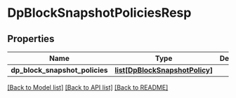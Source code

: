 # DpBlockSnapshotPoliciesResp

## Properties
Name | Type | Description | Notes
------------ | ------------- | ------------- | -------------
**dp_block_snapshot_policies** | [**list[DpBlockSnapshotPolicy]**](DpBlockSnapshotPolicy.md) |  | [optional] 

[[Back to Model list]](../README.md#documentation-for-models) [[Back to API list]](../README.md#documentation-for-api-endpoints) [[Back to README]](../README.md)


